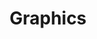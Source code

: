 ---
title: "Graphics"
layout: "project"
accent_color: "463857"
categories: "graphics"
description: "A collection of various graphic illustrations."
items:
- image: "trois.png"
  caption: "A birthday present to a friend."
- image: "PeppermintpimpsMistlhoes.png"
  caption: "An invitation to a Christmas party my roommates and I never had."
- image: "phoenix-drawing.png"
  caption: "An album cover I made for my brother."
- image: "gameboy.png"
  caption: "GameBoy vector"
- image: "infinity-running-logo.png"
  caption: "Logo and font made for a running service."
- image: "bitter-haze-logo.png"
  caption: "Logo made for the Tokyo-based band 'Bitter Haze'"
---